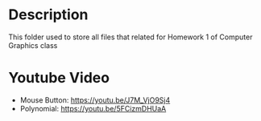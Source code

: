 # Description
This folder used to store all files that related for Homework 1 of Computer Graphics class

# Youtube Video
- Mouse Button: https://youtu.be/J7M_VjO9Sj4
- Polynomial: https://youtu.be/5FCizmDHUaA
